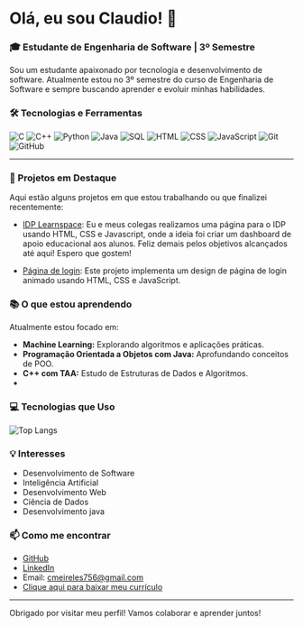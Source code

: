 # Olá, eu sou Claudio! 👋

### 🎓 Estudante de Engenharia de Software | 3º Semestre

Sou um estudante apaixonado por tecnologia e desenvolvimento de software. Atualmente estou no 3º semestre do curso de Engenharia de Software e sempre buscando aprender e evoluir minhas habilidades.

### 🛠️ Tecnologias e Ferramentas
![C](https://img.shields.io/badge/Language-C-blue)
![C++](https://img.shields.io/badge/Language-C++-purple)
![Python](https://img.shields.io/badge/Language-Python-yellow)
![Java](https://img.shields.io/badge/Language-Java-red)
![SQL](https://img.shields.io/badge/Language-SQL-blue)
![HTML](https://img.shields.io/badge/Markup-HTML-red)
![CSS](https://img.shields.io/badge/Style-CSS-blue)
![JavaScript](https://img.shields.io/badge/Language-JavaScript-yellow)
![Git](https://img.shields.io/badge/Version%20Control-Git-orange)
![GitHub](https://img.shields.io/badge/Code-GitHub-black)

---
### 🚀 Projetos em Destaque
Aqui estão alguns projetos em que estou trabalhando ou que finalizei recentemente:

- [IDP Learnspace](https://github.com/dutra-felipe/IDPLearnspace): Eu e meus colegas realizamos uma página para o IDP usando HTML, CSS e Javascript, onde a ideia foi criar um dashboard de apoio educacional aos alunos. Feliz demais pelos objetivos alcançados até aqui! Espero que gostem!
  
- [Página de login](https://github.com/ClaudioAMF1/Animated-login): Este projeto implementa um design de página de login animado usando HTML, CSS e JavaScript.

### 📚 O que estou aprendendo
Atualmente estou focado em:
- **Machine Learning:** Explorando algoritmos e aplicações práticas.
- **Programação Orientada a Objetos com Java:** Aprofundando conceitos de POO.
- **C++ com TAA:** Estudo de Estruturas de Dados e Algoritmos.
- 
### 💻 Tecnologias que Uso
![Top Langs](https://github-readme-stats.vercel.app/api/top-langs/?username=ClaudioAMF1&layout=compact&theme=radical&langs_count=8&hide_border=true)


### 💡 Interesses
- Desenvolvimento de Software
- Inteligência Artificial
- Desenvolvimento Web
- Ciência de Dados
- Desenvolvimento java

### 📫 Como me encontrar
- [GitHub](https://github.com/ClaudioAMF1)
- [LinkedIn](https://www.linkedin.com/in/cgfm1/) 
- Email: cmeireles756@gmail.com
- [Clique aqui para baixar meu currículo](./Curriculo-Claudio-Meireles.pdf)

---

Obrigado por visitar meu perfil! Vamos colaborar e aprender juntos!




